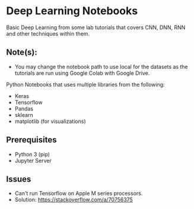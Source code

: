 # Deep Learning Notebooks

Basic Deep Learning from some lab tutorials that covers CNN, DNN, RNN and other techniques within them.

## Note(s):
* You may change the notebook path to use local for the datasets as the tutorials are run using Google Colab with Google Drive.

Python Notebooks that uses multiple libraries from the following:
* Keras
* Tensorflow
* Pandas
* sklearn
* matplotlib (for visualizations)

## Prerequisites
* Python 3 (pip)
* Jupyter Server

## Issues
* Can't run Tensorflow on Apple M series processors.
* Solution: https://stackoverflow.com/a/70756375